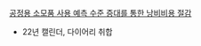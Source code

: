 [공정용 소모품 사용 예측 수준 증대를 통한 낭비비용 절감](https://colab.research.google.com/drive/1IpcopLz5Mzc_JVaYB-WKzrGtkaHbTd5O?usp=sharing)

- 22년 캘린더, 다이어리 취합
